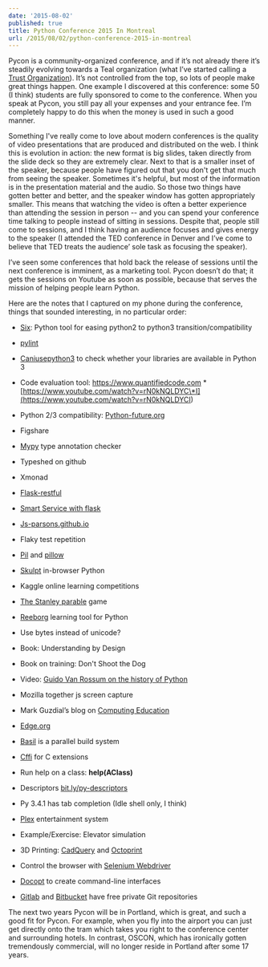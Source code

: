 ```yaml
---
date: '2015-08-02'
published: true
title: Python Conference 2015 In Montreal
url: /2015/08/02/python-conference-2015-in-montreal
---
```



Pycon is a community-organized conference, and if it’s not already there it’s
steadily evolving towards a Teal organization (what I’ve started calling a
[Trust Organization](<http://www.trustorganizations.com/>)). It’s not controlled
from the top, so lots of people make great things happen. One example I
discovered at this conference: some 50 (I think) students are fully sponsored to
come to the conference. When you speak at Pycon, you still pay all your expenses
and your entrance fee. I’m completely happy to do this when the money is used in
such a good manner.

Something I've really come to love about modern conferences is the quality of
video presentations that are produced and distributed on the web. I think this
is evolution in action: the new format is big slides, taken directly from the
slide deck so they are extremely clear. Next to that is a smaller inset of the
speaker, because people have figured out that you don't get that much from
seeing the speaker. Sometimes it's helpful, but most of the information is in
the presentation material and the audio. So those two things have gotten better
and better, and the speaker window has gotten appropriately smaller. This means
that watching the video is often a better experience than attending the session
in person -- and you can spend your conference time talking to people instead of
sitting in sessions. Despite that, people still come to sessions, and I think
having an audience focuses and gives energy to the speaker (I attended the TED
conference in Denver and I’ve come to believe that TED treats the audience’ sole
task as focusing the speaker).

I’ve seen some conferences that hold back the release of sessions until the next
conference is imminent, as a marketing tool. Pycon doesn’t do that; it gets the
sessions on Youtube as soon as possible, because that serves the mission of
helping people learn Python.

Here are the notes that I captured on my phone during the conference, things
that sounded interesting, in no particular order:

-   [Six](<http://pythonhosted.org/six/>): Python tool for easing python2 to
    python3 transition/compatibility

-   [pylint](<http://docs.pylint.org/index.html>)

-   [Caniusepython3](<https://caniusepython3.com/>) to check whether your
    libraries are available in Python 3

-   Code evaluation tool: <https://www.quantifiedcode.com>
    \*[https://www.youtube.com/watch?v=rN0kNQLDYC\*I](<https://www.youtube.com/watch?v=rN0kNQLDYCI>)

-   Python 2/3 compatibility: [Python-future.org](<http://python-future.org>)

-   Figshare

-   [Mypy](<http://mypy-lang.org/>) type annotation checker

-   Typeshed on github

-   Xmonad

-   [Flask-restful](<https://flask-restful.readthedocs.org/en/0.3.3/>)

-   [Smart Service with
    flask](<https://us.pycon.org/2015/schedule/presentation/337/>)

-   [Js-parsons.github.io](<http://js-parsons.github.io>)

-   Flaky test repetition

-   [Pil](<http://www.pythonware.com/products/pil/>) and
    [pillow](<http://pillow.readthedocs.org/>)

-   [Skulpt](<http://www.skulpt.org/>) in-browser Python

-   Kaggle online learning competitions

-   [The Stanley parable](<http://www.stanleyparable.com/>) game

-   [Reeborg](<http://reeborg.ca/docs/begin_py_en/>) learning tool for Python

-   Use bytes instead of unicode?

-   Book: Understanding by Design

-   Book on training: Don't Shoot the Dog

-   Video: [Guido Van Rossum on the history of
    Python](<https://www.youtube.com/watch?v=ugqu10JV7dk>)

-   Mozilla together js screen capture

-   Mark Guzdial’s blog on [Computing
    Education](<https://computinged.wordpress.com/>)

-   [Edge.org](<http://edge.org>)

-   [Basil](<https://pypi.python.org/pypi/basil>) is a parallel build system

-   [Cffi](<https://cffi.readthedocs.org/en/latest/#goals>) for C extensions

-   Run help on a class: **help(AClass)**

-   Descriptors [bit.ly/py-descriptors](<http://bit.ly/py-descriptors>)

-   Py 3.4.1 has tab completion (Idle shell only, I think)

-   [Plex](<https://plex.tv/>) entertainment system

-   Example/Exercise: Elevator simulation

-   3D Printing: [CadQuery](<https://github.com/dcowden/cadquery>) and
    [Octoprint](<http://octoprint.org/>)

-   Control the browser with [Selenium
    Webdriver](<http://selenium-python.readthedocs.org/en/latest/api.html>)

-   [Docopt](<https://github.com/docopt/docopt>) to create command-line
    interfaces

-   [Gitlab](<https://gitlab.com/>) and [Bitbucket](<https://bitbucket.org/>)
    have free private Git repositories

The next two years Pycon will be in Portland, which is great, and such a good
fit for Pycon. For example, when you fly into the airport you can just get
directly onto the tram which takes you right to the conference center and
surrounding hotels. In contrast, OSCON, which has ironically gotten tremendously
commercial, will no longer reside in Portland after some 17 years.